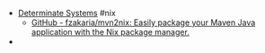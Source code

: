 - [Determinate Systems](https://determinate.systems/nix-installer/) #nix
	- [GitHub - fzakaria/mvn2nix: Easily package your Maven Java application with the Nix package manager.](https://github.com/fzakaria/mvn2nix)
-
